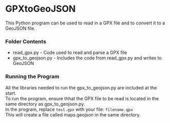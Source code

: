 # GPXtoGeoJSON

This Python program can be used to read in a GPX file and to convert it to a GeoJSON file.

### Folder Contents
- read_gpx.py - Code used to read and parse a GPX file
- gpx_to_geojson.py - Includes the code from read_gpx.py and writes to GeoJSON 

### Running the Program
All the libraries needed to run the gpx_to_geojson.py are included at the start.\
To run the program, ensure thhat the GPX file to be read is located in the same directory as gpx_to_geojson.py.\
In the program, replace `test.gpx` with your file: `filename.gpx`\
This will create a file called maps.geojson in the same directory.


